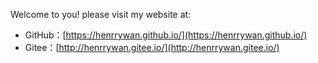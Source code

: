  Welcome to you! please visit my website at:
* GitHub：[https://henrrywan.github.io/](https://henrrywan.github.io/)
* Gitee：[http://henrrywan.gitee.io/](http://henrrywan.gitee.io/)